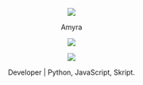 <p align="center">  
<img src="https://cdn.discordapp.com/attachments/984306286973825084/993404209695297566/E1BE3CF0-3390-49C0-8E36-D98E09AD66AF.gif">
</p>
<p align="center">
    Amyra
<p align="center">  
<img src="https://komarev.com/ghpvc/?username=ImAmyra&color=grey">
</p>
    <p align="center">
  <img src="https://discord.c99.nl/widget/theme-3/794104751809232897.png"/>
</p>
<p align="center">
Developer | Python, JavaScript, Skript.
<p align="center">
